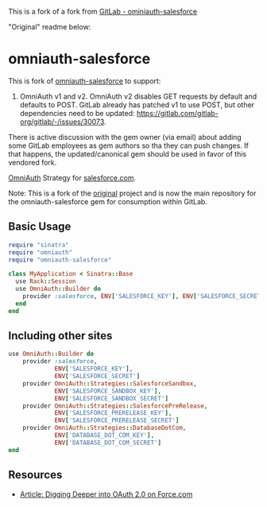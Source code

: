 This is a fork of a fork from [GitLab - ominiauth-salesforce](https://gitlab.com/gitlab-org/gitlab/-/tree/master/vendor/gems/omniauth-salesforce)

"Original" readme below:

# omniauth-salesforce

This is fork of [omniauth-salesforce](https://github.com/realdoug/omniauth-salesforce) to support:

1. OmniAuth v1 and v2. OmniAuth v2 disables GET requests by default
   and defaults to POST. GitLab already has patched v1 to use POST,
   but other dependencies need to be updated:
   https://gitlab.com/gitlab-org/gitlab/-/issues/30073.

There is active discussion with the gem owner (via email) about adding some GitLab employees as gem
authors so tha they can push changes. If that happens, the updated/canonical gem
should be used in favor of this vendored fork.

[OmniAuth](https://github.com/intridea/omniauth) Strategy for [salesforce.com](salesforce.com).

Note: This is a fork of the [original](https://github.com/richardvanhook/omniauth-salesforce) project and is now the main repository for the omniauth-salesforce gem for consumption within GitLab.

## Basic Usage

```ruby
require "sinatra"
require "omniauth"
require "omniauth-salesforce"

class MyApplication < Sinatra::Base
  use Rack::Session
  use OmniAuth::Builder do
    provider :salesforce, ENV['SALESFORCE_KEY'], ENV['SALESFORCE_SECRET']
  end
end
```

## Including other sites

```ruby
use OmniAuth::Builder do
    provider :salesforce,
             ENV['SALESFORCE_KEY'],
             ENV['SALESFORCE_SECRET']
    provider OmniAuth::Strategies::SalesforceSandbox,
             ENV['SALESFORCE_SANDBOX_KEY'],
             ENV['SALESFORCE_SANDBOX_SECRET']
    provider OmniAuth::Strategies::SalesforcePreRelease,
             ENV['SALESFORCE_PRERELEASE_KEY'],
             ENV['SALESFORCE_PRERELEASE_SECRET']
    provider OmniAuth::Strategies::DatabaseDotCom,
             ENV['DATABASE_DOT_COM_KEY'],
             ENV['DATABASE_DOT_COM_SECRET']
end
```

## Resources

* [Article: Digging Deeper into OAuth 2.0 on Force.com](http://wiki.developerforce.com/index.php/Digging_Deeper_into_OAuth_2.0_on_Force.com)
